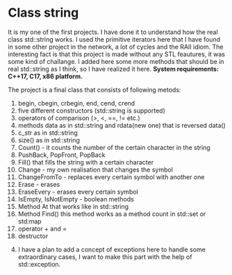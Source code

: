 # Class string

It is my one of the first projects. I have done it to understand how the real class std::string works. I used the primitive iterators here that I have found in some other project in the network, a lot of cycles and the RAII idiom. The interesting fact is that this project is made without any STL feautures, it was some kind of challange. I added here some more methods that should be in real std::string as I think, so I have realized it here. 
 **System requirements: C++17, C17, x86 platform.**

The project is a final class that consists of following metods:
  1. begin, cbegin, crbegin, end, cend, crend
  2. five different constructors (std::string is supported)
  3. operators of comparison (>, <, ==, != etc.)
  4. methods data as in std::string and rdata(new one) that is reversed data()
  5. c_str as in std::string
  6. size() as in std::string
  7. Count() - it counts the number of the certain character in the string
  8. PushBack, PopFront, PopBack
  9. Fill() that fills the string with a certain character
  10. Change - my own realisation that changes the symbol
  11. ChangeFromTo - replaces every certain symbol with another one
  12. Erase - erases
  13. EraseEvery - erases every certain symbol
  14. IsEmpty, IsNotEmpty - boolean methods
  15. Method At that works like in std::string
  16. Method Find() this method works as a method count in std::set or std:map
  17. operator + and =
  18. destructor
4) I have a plan to add a concept of exceptions here to handle some extraordinary cases, I want to make this part with the help of std::exception.
